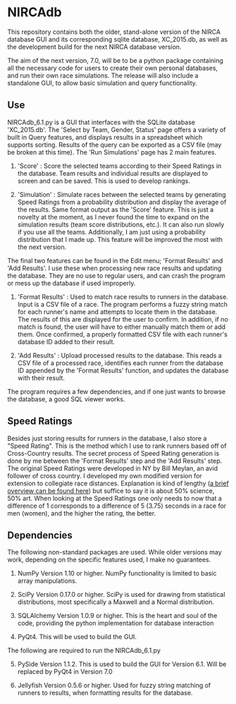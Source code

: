 # NIRCAdb

This repository contains both the older, stand-alone version of the NIRCA database GUI and its corresponding sqlite database, XC_2015.db, as well as the development build for the next NIRCA database version.

The aim of the next version, 7.0, will be to be a python package containing all the necessary code for users to create their own personal databases, and run their own race simulations.  The release will also include a standalone GUI, to allow basic simulation and query functionality.

## Use

NIRCAdb_6.1.py is a GUI that interfaces with the SQLite database 'XC_2015.db'. The 'Select by Team, Gender, Status' page offers a variety of built in Query features, and displays results in a spreadsheet which supports sorting.  Results of the query can be exported as a CSV file (may be broken at this time).  The 'Run Simulations' page has 2 main features.

1. 'Score' : Score the selected teams according to their Speed Ratings in the database. Team results and individual results are displayed to screen and can be saved.  This is used to develop rankings.

2. 'Simulation' : Simulate races between the selected teams by generating Speed Ratings from a probability distribution and display the average of the results.  Same format output as the 'Score' feature.  This is just a novelty at the moment, as I never found the time to expand on the simulation results (team score distributions, etc.).  It can also run slowly if you use all the teams.  Additionally, I am just using a probability distribution that I made up.  This feature will be improved the most with the next version.

The final two features can be found in the Edit menu; 'Format Results' and 'Add Results'.  I use these when processing new race results and updating the database.  They are no use to regular users, and can crash the program or mess up the database if used improperly.  

1. 'Format Results' : Used to match race results to runners in the database. Input is a CSV file of a race. The program performs a fuzzy string match for each runner's name and attempts to locate them in the database.  The results of this are displayed for the user to confirm.  In addition, if no match is found, the user will have to either manually match them or add them. Once confirmed, a properly formatted CSV file with each runner's database ID added to their result.

2. 'Add Results' : Upload processed results to the database. This reads a CSV file of a processed race, identifies each runner from the database ID appended by the 'Format Results' function, and updates the database with their result.

The program requires a few dependencies, and if one just wants to browse the database, a good SQL viewer works.

## Speed Ratings

Besides just storing results for runners in the database, I also store a "Speed Rating".  This is the method which I use to rank runners based off of Cross-Country results.  The secret process of Speed Rating generation is done by me between the 'Format Results' step and the 'Add Results' step.  The original Speed Ratings were developed in NY by Bill Meylan, an avid follower of cross country.  I developed my own modified version for extension to collegiate race distances. Explanation is kind of lengthy ([a brief overview can be found here](http://www.tullyrunners.com/Data/Articles/refrunner.htm)) but suffice to say it is about 50% science, 50% art.  When looking at the Speed Ratings one only needs to now that a difference of 1 corresponds to a difference of 5 (3.75) seconds in a race for men (women), and the higher the rating, the better.

## Dependencies

The following non-standard packages are used. While older versions may work, depending on the specific features used, I make no guarantees.

1. NumPy Version 1.10 or higher. NumPy functionality is limited to basic array manipulations.

2. SciPy Version 0.17.0 or higher. SciPy is used for drawing from statistical distributions, most specifically a Maxwell and a Normal distribution.

3. SQLAlchemy Version 1.0.9 or higher. This is the heart and soul of the code, providing the python implementation for database interaction

4. PyQt4. This will be used to build the GUI.

The following are required to run the NIRCAdb_6.1.py

5. PySide Version 1.1.2. This is used to build the GUI for Version 6.1.  Will be replaced by PyQt4 in Version 7.0

6. Jellyfish Version 0.5.6 or higher. Used for fuzzy string matching of runners to results, when formatting results for the database.
